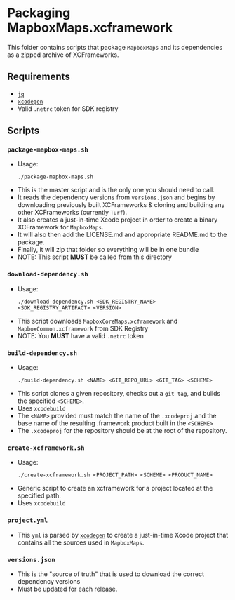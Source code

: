 # Packaging MapboxMaps.xcframework

This folder contains scripts that package `MapboxMaps` and its dependencies as a
zipped archive of XCFrameworks.

## Requirements

- [`jq`](https://stedolan.github.io/jq/)
- [`xcodegen`](https://github.com/yonaskolb/XcodeGen)
- Valid `.netrc` token for SDK registry

## Scripts

### `package-mapbox-maps.sh`

- Usage:
  ```
  ./package-mapbox-maps.sh
  ```
- This is the master script and is the only one you should need to call.
- It reads the dependency versions from `versions.json` and begins by
  downloading previously built XCFrameworks & cloning and building any other
  XCFrameworks (currently `Turf`).
- It also creates a just-in-time Xcode project in order to create a binary
  XCFramework for `MapboxMaps`.
- It will also then add the LICENSE.md and appropriate README.md to the package.
- Finally, it will zip that folder so everything will be in one bundle
- NOTE: This script **MUST** be called from this directory

### `download-dependency.sh`
- Usage:
  ```
  ./download-dependency.sh <SDK_REGISTRY_NAME> <SDK_REGISTRY_ARTIFACT> <VERSION>
  ```
- This script downloads `MapboxCoreMaps.xcframework` and `MapboxCommon.xcframework`
  from SDK Registry
- NOTE: You **MUST** have a valid `.netrc` token

### `build-dependency.sh`

- Usage:
  ```
  ./build-dependency.sh <NAME> <GIT_REPO_URL> <GIT_TAG> <SCHEME>
  ```
- This script clones a given repository, checks out a `git tag`, and builds the specified `<SCHEME>`.
- Uses `xcodebuild`
- The `<NAME>` provided must match the name of the `.xcodeproj` and the base name of the resulting .framework product built in the `<SCHEME>`
- The `.xcodeproj` for the repository should be at the root of the repository.

### `create-xcframework.sh`

- Usage:
  ```
  ./create-xcframework.sh <PROJECT_PATH> <SCHEME> <PRODUCT_NAME>
  ```
- Generic script to create an xcframework for a project located at the specified path.
- Uses `xcodebuild`

### `project.yml`

- This `yml` is parsed by [`xcodegen`](https://github.com/yonaskolb/XcodeGen) to
  create a just-in-time Xcode project that contains all the sources used in
  `MapboxMaps`.

### `versions.json`

- This is the "source of truth" that is used to download the correct dependency
  versions
- Must be updated for each release.
